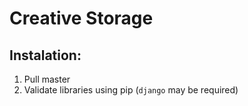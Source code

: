 # Creative Storage

## Instalation:
1. Pull master
2. Validate libraries using pip (```django``` may be required)

